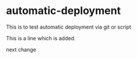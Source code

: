 automatic-deployment
====================

This is to test automatic deployment via git or script

This is a line which is added.

next change
